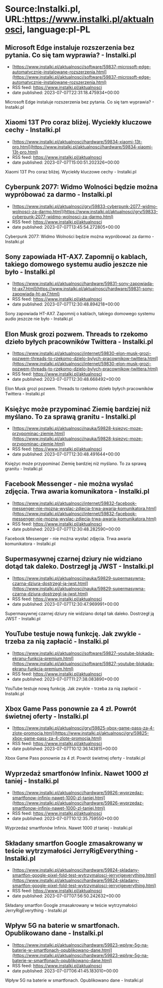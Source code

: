 # Source:Instalki.pl, URL:https://www.instalki.pl/aktualnosci, language:pl-PL

## Microsoft Edge instaluje rozszerzenia bez pytania. Co się tam wyprawia? - Instalki.pl
 - [https://www.instalki.pl/aktualnosci/software/59837-microsoft-edge-automatycznie-instalowane-rozszerzenia.html](https://www.instalki.pl/aktualnosci/software/59837-microsoft-edge-automatycznie-instalowane-rozszerzenia.html)
 - RSS feed: https://www.instalki.pl/aktualnosci
 - date published: 2023-07-07T22:31:18.475934+00:00

Microsoft Edge instaluje rozszerzenia bez pytania. Co się tam wyprawia? - Instalki.pl

## Xiaomi 13T Pro coraz bliżej. Wyciekły kluczowe cechy - Instalki.pl
 - [https://www.instalki.pl/aktualnosci/hardware/59834-xiaomi-13t-pro.html](https://www.instalki.pl/aktualnosci/hardware/59834-xiaomi-13t-pro.html)
 - RSS feed: https://www.instalki.pl/aktualnosci
 - date published: 2023-07-07T15:00:51.202326+00:00

Xiaomi 13T Pro coraz bliżej. Wyciekły kluczowe cechy - Instalki.pl

## Cyberpunk 2077: Widmo Wolności będzie można wypróbować za darmo - Instalki.pl
 - [https://www.instalki.pl/aktualnosci/gry/59833-cyberpunk-2077-widmo-wolnosci-za-darmo.html](https://www.instalki.pl/aktualnosci/gry/59833-cyberpunk-2077-widmo-wolnosci-za-darmo.html)
 - RSS feed: https://www.instalki.pl/aktualnosci
 - date published: 2023-07-07T13:45:54.272805+00:00

Cyberpunk 2077: Widmo Wolności będzie można wypróbować za darmo - Instalki.pl

## Sony zapowiada HT-AX7. Zapomnij o kablach, takiego domowego systemu audio jeszcze nie było - Instalki.pl
 - [https://www.instalki.pl/aktualnosci/hardware/59831-sony-zapowiada-ht-ax7.html](https://www.instalki.pl/aktualnosci/hardware/59831-sony-zapowiada-ht-ax7.html)
 - RSS feed: https://www.instalki.pl/aktualnosci
 - date published: 2023-07-07T12:30:48.894218+00:00

Sony zapowiada HT-AX7. Zapomnij o kablach, takiego domowego systemu audio jeszcze nie było - Instalki.pl

## Elon Musk grozi pozwem. Threads to rzekomo dzieło byłych pracowników Twittera - Instalki.pl
 - [https://www.instalki.pl/aktualnosci/internet/59830-elon-musk-grozi-pozwem-threads-to-rzekomo-dzielo-bylych-pracownikow-twittera.html](https://www.instalki.pl/aktualnosci/internet/59830-elon-musk-grozi-pozwem-threads-to-rzekomo-dzielo-bylych-pracownikow-twittera.html)
 - RSS feed: https://www.instalki.pl/aktualnosci
 - date published: 2023-07-07T12:30:48.668492+00:00

Elon Musk grozi pozwem. Threads to rzekomo dzieło byłych pracowników Twittera - Instalki.pl

## Księżyc może przypominać Ziemię bardziej niż myślano. To za sprawą granitu - Instalki.pl
 - [https://www.instalki.pl/aktualnosci/nauka/59828-ksiezyc-moze-przypominac-ziemie.html](https://www.instalki.pl/aktualnosci/nauka/59828-ksiezyc-moze-przypominac-ziemie.html)
 - RSS feed: https://www.instalki.pl/aktualnosci
 - date published: 2023-07-07T12:30:48.491644+00:00

Księżyc może przypominać Ziemię bardziej niż myślano. To za sprawą granitu - Instalki.pl

## Facebook Messenger - nie można wysłać zdjęcia. Trwa awaria komunikatora - Instalki.pl
 - [https://www.instalki.pl/aktualnosci/internet/59832-facebook-messenger-nie-mozna-wyslac-zdjecia-trwa-awaria-komunikatora.html](https://www.instalki.pl/aktualnosci/internet/59832-facebook-messenger-nie-mozna-wyslac-zdjecia-trwa-awaria-komunikatora.html)
 - RSS feed: https://www.instalki.pl/aktualnosci
 - date published: 2023-07-07T12:30:48.282590+00:00

Facebook Messenger - nie można wysłać zdjęcia. Trwa awaria komunikatora - Instalki.pl

## Supermasywnej czarnej dziury nie widziano dotąd tak daleko. Dostrzegł ją JWST - Instalki.pl
 - [https://www.instalki.pl/aktualnosci/nauka/59829-supermasywna-czarna-dziura-dostrzegl-ja-jwst.html](https://www.instalki.pl/aktualnosci/nauka/59829-supermasywna-czarna-dziura-dostrzegl-ja-jwst.html)
 - RSS feed: https://www.instalki.pl/aktualnosci
 - date published: 2023-07-07T12:30:47.969991+00:00

Supermasywnej czarnej dziury nie widziano dotąd tak daleko. Dostrzegł ją JWST - Instalki.pl

## YouTube testuje nową funkcję. Jak zwykle - trzeba za nią zapłacić - Instalki.pl
 - [https://www.instalki.pl/aktualnosci/software/59827-youtube-blokada-ekranu-funkcja-premium.html](https://www.instalki.pl/aktualnosci/software/59827-youtube-blokada-ekranu-funkcja-premium.html)
 - RSS feed: https://www.instalki.pl/aktualnosci
 - date published: 2023-07-07T11:27:38.083890+00:00

YouTube testuje nową funkcję. Jak zwykle - trzeba za nią zapłacić - Instalki.pl

## Xbox Game Pass ponownie za 4 zł. Powrót świetnej oferty - Instalki.pl
 - [https://www.instalki.pl/aktualnosci/gry/59825-xbox-game-pass-za-4-zlote-promocja.html](https://www.instalki.pl/aktualnosci/gry/59825-xbox-game-pass-za-4-zlote-promocja.html)
 - RSS feed: https://www.instalki.pl/aktualnosci
 - date published: 2023-07-07T10:12:36.143815+00:00

Xbox Game Pass ponownie za 4 zł. Powrót świetnej oferty - Instalki.pl

## Wyprzedaż smartfonów Infinix. Nawet 1000 zł taniej  - Instalki.pl
 - [https://www.instalki.pl/aktualnosci/hardware/59826-wyprzedaz-smartfonow-infinix-nawet-1000-zl-taniej.html](https://www.instalki.pl/aktualnosci/hardware/59826-wyprzedaz-smartfonow-infinix-nawet-1000-zl-taniej.html)
 - RSS feed: https://www.instalki.pl/aktualnosci
 - date published: 2023-07-07T10:12:35.759550+00:00

Wyprzedaż smartfonów Infinix. Nawet 1000 zł taniej  - Instalki.pl

## Składany smartfon Google zmasakrowany w teście wytrzymałości JerryRigEverything - Instalki.pl
 - [https://www.instalki.pl/aktualnosci/hardware/59824-skladany-smartfon-google-pixel-fold-test-wytrzymalosci-jerryrigeverything.html](https://www.instalki.pl/aktualnosci/hardware/59824-skladany-smartfon-google-pixel-fold-test-wytrzymalosci-jerryrigeverything.html)
 - RSS feed: https://www.instalki.pl/aktualnosci
 - date published: 2023-07-07T07:56:50.242632+00:00

Składany smartfon Google zmasakrowany w teście wytrzymałości JerryRigEverything - Instalki.pl

## Wpływ 5G na baterie w smartfonach. Opublikowano dane - Instalki.pl
 - [https://www.instalki.pl/aktualnosci/hardware/59823-wplyw-5g-na-baterie-w-smartfonach-opublikowano-dane.html](https://www.instalki.pl/aktualnosci/hardware/59823-wplyw-5g-na-baterie-w-smartfonach-opublikowano-dane.html)
 - RSS feed: https://www.instalki.pl/aktualnosci
 - date published: 2023-07-07T06:41:45.183010+00:00

Wpływ 5G na baterie w smartfonach. Opublikowano dane - Instalki.pl

